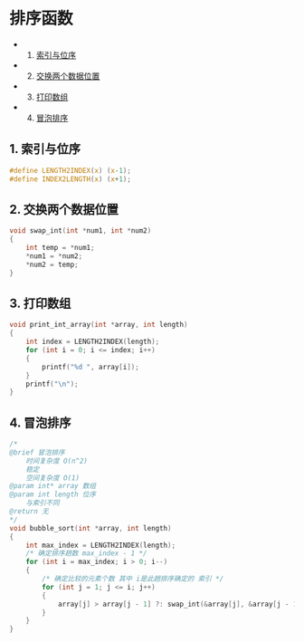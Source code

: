 # 排序函数

<!-- vscode-markdown-toc -->
* 1. [索引与位序](#)
* 2. [交换两个数据位置](#-1)
* 3. [打印数组](#-1)
* 4. [冒泡排序](#-1)

<!-- vscode-markdown-toc-config
	numbering=true
	autoSave=true
	/vscode-markdown-toc-config -->
<!-- /vscode-markdown-toc -->

##  1. <a name=''></a>索引与位序
```c
#define LENGTH2INDEX(x) (x-1);
#define INDEX2LENGTH(x) (x+1);
```

##  2. <a name='-1'></a>交换两个数据位置
```c
void swap_int(int *num1, int *num2)
{
    int temp = *num1;
    *num1 = *num2;
    *num2 = temp;
}
```

##  3. <a name='-1'></a>打印数组

```c
void print_int_array(int *array, int length)
{
    int index = LENGTH2INDEX(length);
    for (int i = 0; i <= index; i++)
    {
        printf("%d ", array[i]);
    }
    printf("\n");
}

```

##  4. <a name='-1'></a>冒泡排序

```c
/*
@brief 冒泡排序
    时间复杂度 O(n^2)
    稳定
    空间复杂度 O(1)
@param int* array 数组
@param int length 位序
    与索引不同
@return 无
*/
void bubble_sort(int *array, int length)
{
    int max_index = LENGTH2INDEX(length);
    /* 确定排序趟数 max_index - 1 */
    for (int i = max_index; i > 0; i--)
    {
        /* 确定比较的元素个数 其中 i是此趟排序确定的 索引 */
        for (int j = 1; j <= i; j++)
        {
            array[j] > array[j - 1] ?: swap_int(&array[j], &array[j - 1]);
        }
    }
}
```